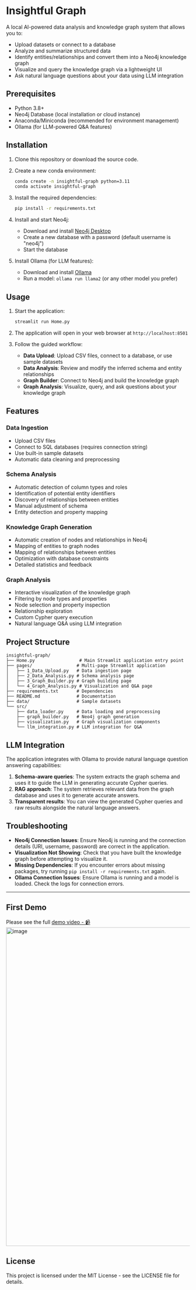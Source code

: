 # Insightful Graph 

A local AI-powered data analysis and knowledge graph system that allows you to:

- Upload datasets or connect to a database
- Analyze and summarize structured data
- Identify entities/relationships and convert them into a Neo4j knowledge graph
- Visualize and query the knowledge graph via a lightweight UI
- Ask natural language questions about your data using LLM integration

## Prerequisites

- Python 3.8+
- Neo4j Database (local installation or cloud instance)
- Anaconda/Miniconda (recommended for environment management)
- Ollama (for LLM-powered Q&A features)

## Installation

1. Clone this repository or download the source code.

2. Create a new conda environment:
   ```bash
   conda create -n insightful-graph python=3.11
   conda activate insightful-graph
   ```

3. Install the required dependencies:
   ```bash
   pip install -r requirements.txt
   ```

4. Install and start Neo4j:
   - Download and install [Neo4j Desktop](https://neo4j.com/download/)
   - Create a new database with a password (default username is "neo4j")
   - Start the database

5. Install Ollama (for LLM features):
   - Download and install [Ollama](https://ollama.ai/download)
   - Run a model: `ollama run llama2` (or any other model you prefer)

## Usage

1. Start the application:
   ```bash
   streamlit run Home.py
   ```

2. The application will open in your web browser at `http://localhost:8501`

3. Follow the guided workflow:
   - **Data Upload**: Upload CSV files, connect to a database, or use sample datasets
   - **Data Analysis**: Review and modify the inferred schema and entity relationships
   - **Graph Builder**: Connect to Neo4j and build the knowledge graph
   - **Graph Analysis**: Visualize, query, and ask questions about your knowledge graph

## Features

### Data Ingestion

- Upload CSV files
- Connect to SQL databases (requires connection string)
- Use built-in sample datasets
- Automatic data cleaning and preprocessing

### Schema Analysis

- Automatic detection of column types and roles
- Identification of potential entity identifiers
- Discovery of relationships between entities
- Manual adjustment of schema
- Entity detection and property mapping

### Knowledge Graph Generation

- Automatic creation of nodes and relationships in Neo4j
- Mapping of entities to graph nodes
- Mapping of relationships between entities
- Optimization with database constraints
- Detailed statistics and feedback

### Graph Analysis

- Interactive visualization of the knowledge graph
- Filtering by node types and properties
- Node selection and property inspection
- Relationship exploration
- Custom Cypher query execution
- Natural language Q&A using LLM integration

## Project Structure

```
insightful-graph/
├── Home.py                 # Main Streamlit application entry point
├── pages/                 # Multi-page Streamlit application
│   ├── 1_Data_Upload.py   # Data ingestion page
│   ├── 2_Data_Analysis.py # Schema analysis page
│   ├── 3_Graph_Builder.py # Graph building page
│   └── 4_Graph_Analysis.py # Visualization and Q&A page
├── requirements.txt       # Dependencies
├── README.md              # Documentation
├── data/                  # Sample datasets
└── src/
    ├── data_loader.py     # Data loading and preprocessing
    ├── graph_builder.py   # Neo4j graph generation
    ├── visualization.py   # Graph visualization components
    └── llm_integration.py # LLM integration for Q&A
```

## LLM Integration

The application integrates with Ollama to provide natural language question answering capabilities:

1. **Schema-aware queries**: The system extracts the graph schema and uses it to guide the LLM in generating accurate Cypher queries.
2. **RAG approach**: The system retrieves relevant data from the graph database and uses it to generate accurate answers.
3. **Transparent results**: You can view the generated Cypher queries and raw results alongside the natural language answers.

## Troubleshooting

- **Neo4j Connection Issues**: Ensure Neo4j is running and the connection details (URI, username, password) are correct in the application.
- **Visualization Not Showing**: Check that you have built the knowledge graph before attempting to visualize it.
- **Missing Dependencies**: If you encounter errors about missing packages, try running `pip install -r requirements.txt` again.
- **Ollama Connection Issues**: Ensure Ollama is running and a model is loaded. Check the logs for connection errors.

---

## First Demo

Please see the full [demo video - 📹](https://drive.google.com/file/d/1DEArI_8-RS9FYsVfIeNe5dUYU4gz9cJn/view?usp=drive_link)
<img width="872" alt="image" src="https://github.com/user-attachments/assets/8d16bdc5-e23c-4400-8b07-575b8ad08bcb" />



## License

This project is licensed under the MIT License - see the LICENSE file for details.
